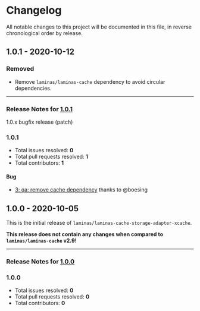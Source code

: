 # Changelog

All notable changes to this project will be documented in this file, in reverse chronological order by release.

## 1.0.1 - 2020-10-12

### Removed

- Remove `laminas/laminas-cache` dependency to avoid circular dependencies.


-----

### Release Notes for [1.0.1](https://github.com/laminas/laminas-cache-storage-adapter-xcache/milestone/2)

1.0.x bugfix release (patch)

### 1.0.1

- Total issues resolved: **0**
- Total pull requests resolved: **1**
- Total contributors: **1**

#### Bug

 - [3: qa: remove cache dependency](https://github.com/laminas/laminas-cache-storage-adapter-xcache/pull/3) thanks to @boesing

## 1.0.0 - 2020-10-05

This is the initial release of `laminas/laminas-cache-storage-adapter-xcache`.

 **This release does not contain any changes when compared to `laminas/laminas-cache` v2.9!** 



-----

### Release Notes for [1.0.0](https://github.com/laminas/laminas-cache-storage-adapter-xcache/milestone/1)



### 1.0.0

- Total issues resolved: **0**
- Total pull requests resolved: **0**
- Total contributors: **0**

